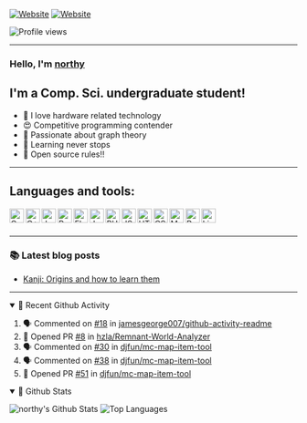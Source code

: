 [![Website](https://img.shields.io/website?label=homepage&style=for-the-badge&url=https%3A%2F%2Fnorthy.xyz)](https://northy.xyz)
[![Website](https://img.shields.io/website?label=Blog&style=for-the-badge&url=https%3A%2F%2Fblog.northy.xyz)](https://blog.northy.xyz)

![Profile views](https://gpvc.arturio.dev/northy)

---

### Hello, I'm [northy](https://northy.xyz/)

## I'm a Comp. Sci. undergraduate student!
- 🥳 I love hardware related technology
- 😍 Competitive programming contender
- 🤯 Passionate about graph theory
- 👾 Learning never stops
- 🤖 Open source rules!!

---

## Languages and tools:
<img align="left" alt="C" title="C" width="25px" src="https://simpleicons.org/icons/c.svg" />
<img align="left" alt="C++" title="C++" width="25px" src="https://simpleicons.org/icons/cplusplus.svg" />
<img align="left" alt="Java" title="Java" width="25px" src="https://simpleicons.org/icons/java.svg" />
<img align="left" alt="Python" title="Python" width="25px" src="https://simpleicons.org/icons/python.svg" />
<img align="left" alt="Flask" title="Flask" width="25px" src="https://simpleicons.org/icons/flask.svg" />
<img align="left" alt="Jekyll" title="Jekyll" width="25px" src="https://simpleicons.org/icons/jekyll.svg" />
<img align="left" alt="PHP" title="PHP" width="25px" src="https://simpleicons.org/icons/php.svg" />
<img align="left" alt="JS" title="JS" width="25px" src="https://simpleicons.org/icons/javascript.svg" />
<img align="left" alt="HTML" title="HTML" width="25px" src="https://simpleicons.org/icons/html5.svg" />
<img align="left" alt="CSS" title="CSS" width="25px" src="https://simpleicons.org/icons/css3.svg" />
<img align="left" alt="MySQL" title="MySQL" width="25px" src="https://simpleicons.org/icons/mysql.svg" />
<img align="left" alt="PostgreSQL" title="PostgreSQL" width="25px" src="https://simpleicons.org/icons/postgresql.svg" />
<img align="left" alt="Linux" title="Linux" width="25px" src="https://simpleicons.org/icons/linux.svg" />

<br />
<br />

---

### 📚 Latest blog posts
<!-- BLOG-POST-LIST:START -->
- [Kanji: Origins and how to learn them](https://blog.northy.xyz/2020/08/20/kanji-origins-and-how-to-learn-them/)
<!-- BLOG-POST-LIST:END -->

---

<details open>
  <summary>🚀 Recent Github Activity</summary>

<!--START_SECTION:activity-->
1. 🗣 Commented on [#18](https://github.com//jamesgeorge007/github-activity-readme/issues/18) in [jamesgeorge007/github-activity-readme](https://github.com//jamesgeorge007/github-activity-readme)
2. 💪 Opened PR [#8](https://github.com//hzla/Remnant-World-Analyzer/pull/8) in [hzla/Remnant-World-Analyzer](https://github.com//hzla/Remnant-World-Analyzer)
3. 🗣 Commented on [#30](https://github.com//djfun/mc-map-item-tool/issues/30) in [djfun/mc-map-item-tool](https://github.com//djfun/mc-map-item-tool)
4. 🗣 Commented on [#38](https://github.com//djfun/mc-map-item-tool/issues/38) in [djfun/mc-map-item-tool](https://github.com//djfun/mc-map-item-tool)
5. 💪 Opened PR [#51](https://github.com//djfun/mc-map-item-tool/pull/51) in [djfun/mc-map-item-tool](https://github.com//djfun/mc-map-item-tool)
<!--END_SECTION:activity-->
</details>

<details open>
  <summary>👀 Github Stats</summary>

  ![northy's Github Stats](https://github-readme-stats.vercel.app/api?username=northy&show_icons=true&count_private=true&include_all_commits=true)
  ![Top Languages](https://github-readme-stats.vercel.app/api/top-langs/?username=northy)
</details>
